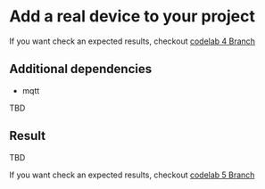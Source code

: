 # Add a real device to your project

If you want check an expected results, checkout [codelab 4 Branch](https://github.com/michalharakal/kmp-workshop/tree/javaland2023/codelab-4/javaland2023/codelab/iot-explorer)

## Additional dependencies

* mqtt  

TBD


## Result

TBD

If you want check an expected results, checkout [codelab 5 Branch](https://github.com/michalharakal/kmp-workshop/tree/javaland2023/codelab-5/javaland2023/codelab/iot-explorer)
